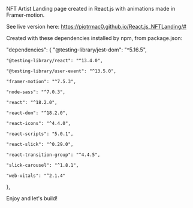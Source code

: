 NFT Artist Landing page created in React.js with animations made in Framer-motion.

See live version here: https://piotrmac0.github.io/React.js_NFTLanding/#

Created with these dependencies installed by npm, from package.json:


"dependencies": {
    "@testing-library/jest-dom": "^5.16.5",

    "@testing-library/react": "^13.4.0",

    "@testing-library/user-event": "^13.5.0",

    "framer-motion": "^7.5.3",

    "node-sass": "^7.0.3",

    "react": "^18.2.0",

    "react-dom": "^18.2.0",

    "react-icons": "^4.4.0",

    "react-scripts": "5.0.1",

    "react-slick": "^0.29.0",

    "react-transition-group": "^4.4.5",

    "slick-carousel": "^1.8.1",

    "web-vitals": "^2.1.4"
  },

Enjoy and let's build!

